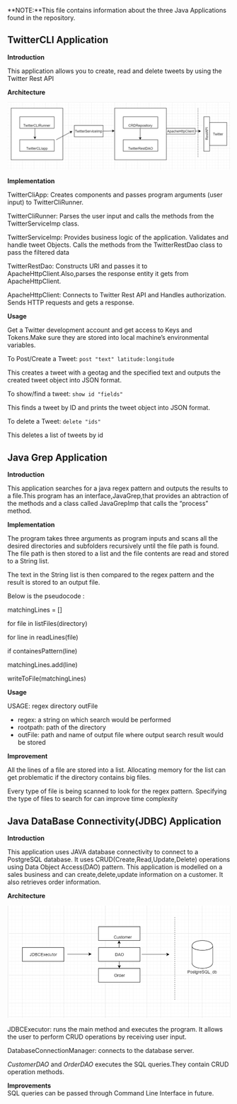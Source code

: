 <p>**NOTE:**This file contains information about the three Java Applications found in the repository.</p>
<h2 id="twittercli-application">TwitterCLI Application</h2>
<p><strong>Introduction</strong></p>
<p>This application allows you to create, read and delete tweets by using the Twitter Rest API</p>
<p><strong>Architecture</strong></p>
<img src="/assets/Twitter.PNG">
<p><strong>Implementation</strong></p>
<p>TwitterCliApp: Creates components and passes program arguments (user input) to TwitterCliRunner.</p>
<p>TwitterCliRunner: Parses the user input and calls the methods from the TwitterServiceImp class.</p>
<p>TwitterServiceImp: Provides business logic of the application. Validates and handle tweet Objects. Calls the methods from the TwitterRestDao class to pass the filtered data</p>
<p>TwitterRestDao: Constructs URI and passes it to ApacheHttpClient.Also,parses the response entity it gets from ApacheHttpClient.</p>
<p>ApacheHttpClient: Connects to Twitter Rest API and Handles authorization. Sends HTTP requests and gets a response.</p>
<p><strong>Usage</strong></p>
<p>Get a Twitter development account and get access to Keys and Tokens.Make sure they are stored into local machine’s environmental variables.</p>
<p>To Post/Create a Tweet: <code>post "text" latitude:longitude</code></p>
<p>This creates a tweet with a geotag and the specified text and outputs the created tweet object into JSON format.</p>
<p>To show/find a tweet: <code>show id "fields"</code></p>
<p>This finds a tweet by ID and prints the tweet object into JSON format.</p>
<p>To delete a Tweet: <code>delete "ids"</code></p>
<p>This deletes a list of tweets by id</p>
<h2 id="java-grep-application">Java Grep Application</h2>
<p><strong>Introduction</strong></p>
<p>This application searches for a java regex pattern and outputs the results to a file.This program has an interface,JavaGrep,that provides an abtraction of the methods and a class called JavaGrepImp that calls the “process” method.</p>
<p><strong>Implementation</strong></p>
<p>The program takes three arguments as program inputs and scans all the desired directories and subfolders recursively until the file path is found.<br>
The file path is then stored to a list and the file contents are read and stored to a String list.</p>
<p>The text in the String list is then compared to the regex pattern and the result is stored to an output file.</p>
<p>Below is the pseudocode :</p>
<p>matchingLines = []</p>
<p>for file in listFiles(directory)</p>
<p>for line in readLines(file)</p>
<p>if containesPattern(line)</p>
<p>matchingLines.add(line)</p>
<p>writeToFile(matchingLines)</p>
<p><strong>Usage</strong></p>
<p>USAGE: regex directory outFile</p>
<ul>
<li>regex: a string on which search would be performed</li>
<li>rootpath: path of the directory</li>
<li>outFile: path and name of output file where output search result would be stored</li>
</ul>
<p><strong>Improvement</strong></p>
<p>All the lines of a file are stored into a list. Allocating memory for the list can get problematic if the directory contains big files.</p>
<p>Every type of file is being scanned to look for the regex pattern. Specifying the type of files to search for can improve time complexity</p>
<h2 id="java-database-connectivityjdbc-application">Java DataBase Connectivity(JDBC) Application</h2>
<p><strong>Introduction</strong></p>
<p>This application uses JAVA database connectivity to connect to a PostgreSQL database. It uses CRUD(Create,Read,Update,Delete) operations using Data Object Access(DAO) pattern. This application is modelled on a sales business and can create,delete,update information on a customer. It also retrieves order information.</p>
<p><strong>Architecture</strong></p>
<img src="/assets/JDBC.PNG">
<p>JDBCExecutor: runs the main method and executes the program. It allows the user to perform CRUD operations by receiving user input.</p>
<p>DatabaseConnectionManager: connects to the database server.</p>
<p><em>CustomerDAO</em> and <em>OrderDAO</em> executes the SQL queries.They contain CRUD operation methods.</p>
<p><strong>Improvements</strong><br>
SQL queries can be passed through Command Line Interface in future.</p>

